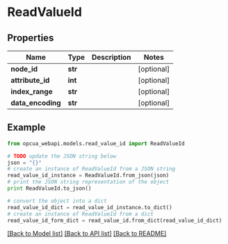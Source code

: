 # ReadValueId


## Properties
Name | Type | Description | Notes
------------ | ------------- | ------------- | -------------
**node_id** | **str** |  | [optional] 
**attribute_id** | **int** |  | [optional] 
**index_range** | **str** |  | [optional] 
**data_encoding** | **str** |  | [optional] 

## Example

```python
from opcua_webapi.models.read_value_id import ReadValueId

# TODO update the JSON string below
json = "{}"
# create an instance of ReadValueId from a JSON string
read_value_id_instance = ReadValueId.from_json(json)
# print the JSON string representation of the object
print ReadValueId.to_json()

# convert the object into a dict
read_value_id_dict = read_value_id_instance.to_dict()
# create an instance of ReadValueId from a dict
read_value_id_form_dict = read_value_id.from_dict(read_value_id_dict)
```
[[Back to Model list]](../README.md#documentation-for-models) [[Back to API list]](../README.md#documentation-for-api-endpoints) [[Back to README]](../README.md)


